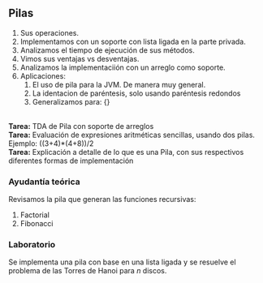 ## Pilas
1. Sus operaciones. 
2. Implementamos con un soporte con lista ligada en la parte privada.
3. Analizamos el tiempo de ejecución de sus métodos.
4. Vimos sus ventajas vs desventajas.
5. Analizamos la implementaciión con un arreglo como soporte.
6. Aplicaciones:
   1. El uso de pila para la JVM. De manera muy general.
   2. La identacion de paréntesis, solo usando paréntesis redondos
   3. Generalizamos para: [](){}<br><br>

**Tarea:** TDA de Pila con soporte de arreglos<br>
**Tarea:** Evaluación de expresiones aritméticas sencillas, usando dos pilas. Ejemplo: ((3+4)*(4+8))/2<br>
**Tarea:** Explicación a detalle de lo que es una Pila, con sus respectivos diferentes formas de implementación

### Ayudantía teórica
Revisamos la pila que generan las funciones recursivas:
1. Factorial
2. Fibonacci

### Laboratorio
Se implementa una pila con base en una lista ligada y se resuelve el problema de las Torres de Hanoi para $n$ discos.
